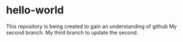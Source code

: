 # hello-world
This repository is being created to gain an understanding of github
My second branch. 
My third branch to update the second.
